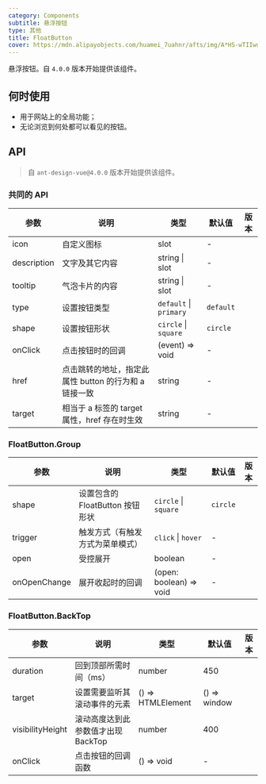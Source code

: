```yaml
---
category: Components
subtitle: 悬浮按钮
type: 其他
title: FloatButton
cover: https://mdn.alipayobjects.com/huamei_7uahnr/afts/img/A*HS-wTIIwu0kAAAAAAAAAAAAADrJ8AQ/original
---
```


悬浮按钮。自 `4.0.0` 版本开始提供该组件。

## 何时使用

- 用于网站上的全局功能；
- 无论浏览到何处都可以看见的按钮。

## API

> 自 `ant-design-vue@4.0.0` 版本开始提供该组件。

### 共同的 API

| 参数 | 说明 | 类型 | 默认值 | 版本 |
| --- | --- | --- | --- | --- |
| icon | 自定义图标 | slot | - |  |
| description | 文字及其它内容 | string \| slot | - |  |
| tooltip | 气泡卡片的内容 | string \| slot | - |  |
| type | 设置按钮类型 | `default` \| `primary` | `default` |  |
| shape | 设置按钮形状 | `circle` \| `square` | `circle` |  |
| onClick | 点击按钮时的回调 | (event) => void | - |  |
| href | 点击跳转的地址，指定此属性 button 的行为和 a 链接一致 | string | - |  |
| target | 相当于 a 标签的 target 属性，href 存在时生效 | string | - |  |

### FloatButton.Group

| 参数         | 说明                             | 类型                    | 默认值   | 版本 |
| ------------ | -------------------------------- | ----------------------- | -------- | ---- |
| shape        | 设置包含的 FloatButton 按钮形状  | `circle` \| `square`    | `circle` |      |
| trigger      | 触发方式（有触发方式为菜单模式） | `click` \| `hover`      | -        |      |
| open         | 受控展开                         | boolean                 | -        |      |
| onOpenChange | 展开收起时的回调                 | (open: boolean) => void | -        |      |

### FloatButton.BackTop

| 参数             | 说明                               | 类型              | 默认值       | 版本 |
| ---------------- | ---------------------------------- | ----------------- | ------------ | ---- |
| duration         | 回到顶部所需时间（ms）             | number            | 450          |      |
| target           | 设置需要监听其滚动事件的元素       | () => HTMLElement | () => window |      |
| visibilityHeight | 滚动高度达到此参数值才出现 BackTop | number            | 400          |      |
| onClick          | 点击按钮的回调函数                 | () => void        | -            |      |
